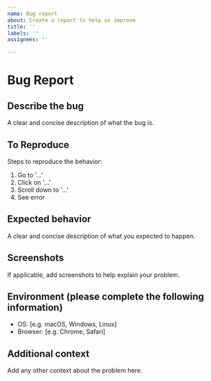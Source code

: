 ```yaml
---
name: Bug report
about: Create a report to help us improve
title: ''
labels: ''
assignees: ''

---
```


# Bug Report

## Describe the bug
A clear and concise description of what the bug is.

## To Reproduce
Steps to reproduce the behavior:
1. Go to '...'
2. Click on '...'
3. Scroll down to '...'
4. See error

## Expected behavior
A clear and concise description of what you expected to happen.

## Screenshots
If applicable, add screenshots to help explain your problem.

## Environment (please complete the following information)
- OS: [e.g. macOS, Windows, Linux]
- Browser: [e.g. Chrome, Safari]


## Additional context
Add any other context about the problem here.
